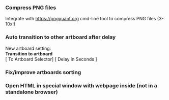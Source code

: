 ### Compress PNG files
Integrate with https://pngquant.org cmd-line tool to compress PNG files (3-10x!)

### Auto transition to other artboard after delay
New artboard setting:  
**Transition to artboard**  
[ To Artboard Selector] [ Delay in Seconds ]

### Fix/improve artboards sorting

### Open HTML in special window with webpage inside (not in a standalone browser)
